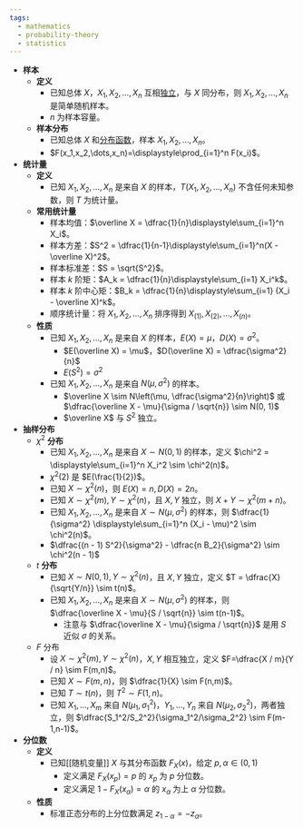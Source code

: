 ```yaml
---
tags:
  - mathematics
  - probability-theory
  - statistics
---
```

- **样本**
	- **定义**
		- 已知总体 $X$，$X_1,X_2,\dots,X_n$ 互相[独立](概率基础#^b59tln)，与 $X$ 同分布，则 $X_1,X_2,\dots,X_n$ 是简单随机样本。
		- $n$ 为样本容量。
	- **样本分布**
		- 已知总体 $X$ 和[分布函数](随机变量#^rhosgs)，样本 $X_1,X_2,\dots,X_n$。
		- $F(x_1,x_2,\dots,x_n)=\displaystyle\prod_{i=1}^n F(x_i)$。
- **统计量**
	- **定义**
		- 已知 $X_1,X_2,\dots,X_n$ 是来自 $X$ 的样本，$T(X_1,X_2,\dots,X_n)$ 不含任何未知参数，则 $T$ 为统计量。
	- **常用统计量**
		- 样本均值：$\overline X = \dfrac{1}{n}\displaystyle\sum_{i=1}^n X_i$。
		- 样本方差：$S^2 = \dfrac{1}{n-1}\displaystyle\sum_{i=1}^n(X - \overline X)^2$。
		- 样本标准差：$S = \sqrt{S^2}$。
		- 样本 $k$ 阶矩：$A_k = \dfrac{1}{n}\displaystyle\sum_{i=1} X_i^k$。
		- 样本 $k$ 阶中心矩：$B_k = \dfrac{1}{n}\displaystyle\sum_{i=1} (X_i - \overline X)^k$。
		- 顺序统计量：将 $X_1,X_2,\dots,X_n$ 排序得到 $X_{(1)},X_{(2)},\dots,X_{(n)}$。
	- **性质**
		- 已知 $X_1,X_2,\dots,X_n$ 是来自 $X$ 的样本，$E(X) = \mu$，$D(X) = \sigma^2$。
			- $E(\overline X) = \mu$，$D(\overline X) = \dfrac{\sigma^2}{n}$
			- $E(S^2) = \sigma^2$
		- 已知 $X_1,X_2,\dots,X_n$ 是来自 $N(\mu,\sigma^2)$ 的样本。
			- $\overline X \sim N\left(\mu, \dfrac{\sigma^2}{n}\right)$ 或 $\dfrac{\overline X - \mu}{\sigma / \sqrt{n}} \sim N(0, 1)$
			- $\overline X$ 与 $S^2$ 独立。
- **抽样分布**
	- $\chi^2$ **分布**
		- 已知 $X_1,X_2,\dots,X_n$ 是来自 $X\sim N(0,1)$ 的样本，定义 $\chi^2 = \displaystyle\sum_{i=1}^n X_i^2 \sim \chi^2(n)$。
		- $\chi^2(2)$ 是 $E(\frac{1}{2})$。
		- 已知 $X \sim \chi^2(n)$，则 $E(X) = n,D(X) = 2n$。
		- 已知 $X\sim \chi^2(m),Y \sim \chi^2(n)$，且 $X,Y$ 独立，则 $X+Y \sim \chi^2(m+n)$。
		- 已知 $X_1,X_2,\dots,X_n$ 是来自 $X\sim N(\mu,\sigma^2)$ 的样本，则 $\dfrac{1}{\sigma^2} \displaystyle\sum_{i=1}^n (X_i - \mu)^2 \sim \chi^2(n)$。
		- $\dfrac{(n - 1) S^2}{\sigma^2} - \dfrac{n B_2}{\sigma^2} \sim \chi^2(n - 1)$
	- $t$ **分布**
		- 已知 $X \sim N(0,1), Y \sim \chi^2(n)$，且 $X,Y$ 独立，定义 $T = \dfrac{X}{\sqrt{Y/n}} \sim t(n)$。
		- 已知 $X_1,X_2,\dots,X_n$ 是来自 $X\sim N(\mu,\sigma^2)$ 的样本，则 $\dfrac{\overline X - \mu}{S / \sqrt{n}} \sim t(n-1)$。
			- 注意与 $\dfrac{\overline X - \mu}{\sigma / \sqrt{n}}$ 是用 $S$ 近似 $\sigma$ 的关系。
	- $F$ 分布
		- 设 $X \sim \chi^2(m),Y \sim \chi^2(n)$，$X,Y$ 相互独立，定义 $F=\dfrac{X / m}{Y / n} \sim F(m,n)$。
		- 已知 $X \sim F(m,n)$，则 $\dfrac{1}{X} \sim F(n,m)$。
		- 已知 $T \sim t(n)$，则 $T^2 \sim F(1,n)$。
		- 已知 $X_1,\dots,X_m$ 来自 $N(\mu_1,\sigma_1^2)$，$Y_1,\dots,Y_n$ 来自 $N(\mu_2,\sigma_2^2)$，两者独立，则 $\dfrac{S_1^2/S_2^2}{\sigma_1^2/\sigma_2^2} \sim F(m-1,n-1)$。
- **分位数**
	- **定义**
		- 已知[[随机变量]] $X$ 与其分布函数 $F_X(x)$，给定 $p,\alpha \in (0,1)$
			- 定义满足 $F_X(x_p) = p$ 的 $x_p$ 为 $p$ 分位数。
			- 定义满足 $1-F_X(x_\alpha) = \alpha$ 的 $x_\alpha$ 为上 $\alpha$ 分位数。
	- **性质**
		- 标准正态分布的上分位数满足 $z_{1-\alpha} = -z_{\alpha}$。